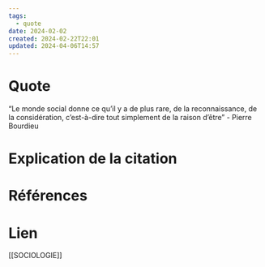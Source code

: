 ```yaml
---
tags:
  - quote
date: 2024-02-02
created: 2024-02-22T22:01
updated: 2024-04-06T14:57
---
```

# Quote

“Le monde social donne ce qu’il y a de plus rare, de la reconnaissance, de la considération, c’est-à-dire tout simplement de la raison d’être” - Pierre Bourdieu
# Explication de la citation


# Références


# Lien

[[SOCIOLOGIE]]


